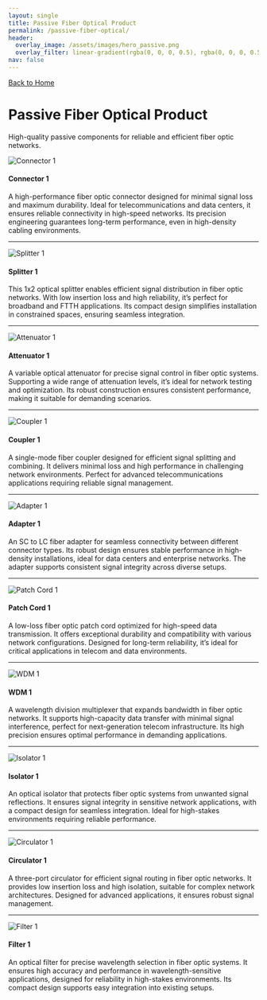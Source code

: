 ```yaml
---
layout: single
title: Passive Fiber Optical Product
permalink: /passive-fiber-optical/
header:
  overlay_image: /assets/images/hero_passive.png
  overlay_filter: linear-gradient(rgba(0, 0, 0, 0.5), rgba(0, 0, 0, 0.5))
nav: false
---
```


<a href="/" class="back-button">Back to Home</a>

# Passive Fiber Optical Product
High-quality passive components for reliable and efficient fiber optic networks.

<div class="product-list">
  <div class="product-item">
    <img src="/assets/images/products/passive1.jpg" alt="Connector 1">
    <h4>Connector 1</h4>
    <p>A high-performance fiber optic connector designed for minimal signal loss and maximum durability. Ideal for telecommunications and data centers, it ensures reliable connectivity in high-speed networks. Its precision engineering guarantees long-term performance, even in high-density cabling environments.</p>
  </div>
  <hr>
  <div class="product-item">
    <img src="/assets/images/products/passive2.jpg" alt="Splitter 1">
    <h4>Splitter 1</h4>
    <p>This 1x2 optical splitter enables efficient signal distribution in fiber optic networks. With low insertion loss and high reliability, it’s perfect for broadband and FTTH applications. Its compact design simplifies installation in constrained spaces, ensuring seamless integration.</p>
  </div>
  <hr>
  <div class="product-item">
    <img src="/assets/images/products/passive3.jpg" alt="Attenuator 1">
    <h4>Attenuator 1</h4>
    <p>A variable optical attenuator for precise signal control in fiber optic systems. Supporting a wide range of attenuation levels, it’s ideal for network testing and optimization. Its robust construction ensures consistent performance, making it suitable for demanding scenarios.</p>
  </div>
  <hr>
  <div class="product-item">
    <img src="/assets/images/products/passive4.jpg" alt="Coupler 1">
    <h4>Coupler 1</h4>
    <p>A single-mode fiber coupler designed for efficient signal splitting and combining. It delivers minimal loss and high performance in challenging network environments. Perfect for advanced telecommunications applications requiring reliable signal management.</p>
  </div>
  <hr>
  <div class="product-item">
    <img src="/assets/images/products/passive5.jpg" alt="Adapter 1">
    <h4>Adapter 1</h4>
    <p>An SC to LC fiber adapter for seamless connectivity between different connector types. Its robust design ensures stable performance in high-density installations, ideal for data centers and enterprise networks. The adapter supports consistent signal integrity across diverse setups.</p>
  </div>
  <hr>
  <div class="product-item">
    <img src="/assets/images/products/passive6.jpg" alt="Patch Cord 1">
    <h4>Patch Cord 1</h4>
    <p>A low-loss fiber optic patch cord optimized for high-speed data transmission. It offers exceptional durability and compatibility with various network configurations. Designed for long-term reliability, it’s ideal for critical applications in telecom and data environments.</p>
  </div>
  <hr>
  <div class="product-item">
    <img src="/assets/images/products/passive7.jpg" alt="WDM 1">
    <h4>WDM 1</h4>
    <p>A wavelength division multiplexer that expands bandwidth in fiber optic networks. It supports high-capacity data transfer with minimal signal interference, perfect for next-generation telecom infrastructure. Its high precision ensures optimal performance in demanding applications.</p>
  </div>
  <hr>
  <div class="product-item">
    <img src="/assets/images/products/passive8.jpg" alt="Isolator 1">
    <h4>Isolator 1</h4>
    <p>An optical isolator that protects fiber optic systems from unwanted signal reflections. It ensures signal integrity in sensitive network applications, with a compact design for seamless integration. Ideal for high-stakes environments requiring reliable performance.</p>
  </div>
  <hr>
  <div class="product-item">
    <img src="/assets/images/products/passive9.jpg" alt="Circulator 1">
    <h4>Circulator 1</h4>
    <p>A three-port circulator for efficient signal routing in fiber optic networks. It provides low insertion loss and high isolation, suitable for complex network architectures. Designed for advanced applications, it ensures robust signal management.</p>
  </div>
  <hr>
  <div class="product-item">
    <img src="/assets/images/products/passive10.jpg" alt="Filter 1">
    <h4>Filter 1</h4>
    <p>An optical filter for precise wavelength selection in fiber optic systems. It ensures high accuracy and performance in wavelength-sensitive applications, designed for reliability in high-stakes environments. Its compact design supports easy integration into existing setups.</p>
  </div>
</div>